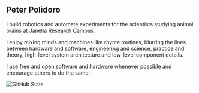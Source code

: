 ## Peter Polidoro

I build robotics and automate experiments for the scientists studying animal
brains at Janelia Research Campus.

I enjoy mixing minds and machines like rhyme routines, blurring the lines
between hardware and software, engineering and science, practice and theory,
high-level system architecture and low-level component details.

I use free and open software and hardware whenever possible and encourage others
to do the same.

![GitHub Stats](https://github-readme-stats.vercel.app/api?username=peterpolidoro&show_icons=true)
